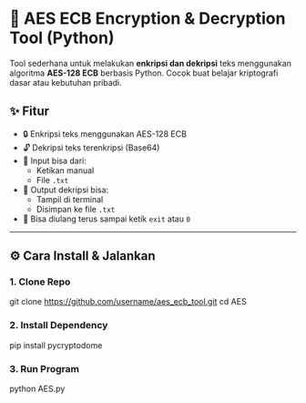 # 🔐 AES ECB Encryption & Decryption Tool (Python)

Tool sederhana untuk melakukan **enkripsi dan dekripsi** teks menggunakan algoritma **AES-128 ECB** berbasis Python. Cocok buat belajar kriptografi dasar atau kebutuhan pribadi.

## ✨ Fitur
- 🔒 Enkripsi teks menggunakan AES-128 ECB
- 🔓 Dekripsi teks terenkripsi (Base64)
- 📝 Input bisa dari:
  - Ketikan manual
  - File `.txt`
- 📄 Output dekripsi bisa:
  - Tampil di terminal
  - Disimpan ke file `.txt`
- 🔁 Bisa diulang terus sampai ketik `exit` atau `0`

---

## ⚙️ Cara Install & Jalankan

### 1. **Clone Repo**
git clone https://github.com/username/aes_ecb_tool.git
cd AES

### 2. **Install Dependency**
pip install pycryptodome

### 3. **Run Program**
python AES.py


